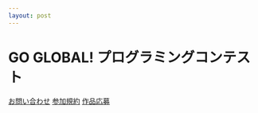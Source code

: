 ```yaml
---
layout: post
---
```

# GO GLOBAL! プログラミングコンテスト



<a href="https://drive.google.com/open?id=1wZVjG9WQ6k27v39_72ELSFW-M1NqCV87MzPldC8mY5o" class="button">お問い合わせ</a>
<a href="/" class="button">参加規約</a>
<a href="https://docs.google.com/forms/d/15nG6Yhfp9We20FbO-mHpet9ehOvqe5Csm0s8nTH2mLk" class="button">作品応募</a>
